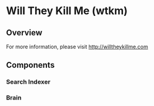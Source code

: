 # Will They Kill Me (wtkm)

## Overview

For more information, please visit http://willtheykillme.com

## Components

### Search Indexer

### Brain

